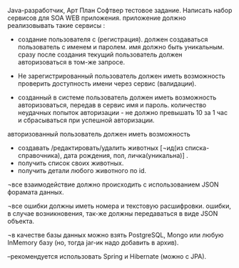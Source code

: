 Java-разработчик, Арт План Софтвер тестовое задание.
Написать набор сервисов для SOA WEB приложения.
приложение должно реализовывать такие сервисы : 
- создание пользователя с (регистрация).
должен создаваться пользователь с именем и паролем.
имя должно быть уникальным.
сразу после создания текущий пользователь должен авторизоваться в том-же запросе.

- Не зарегистрированный пользователь должен иметь возможность проверить доступность имени через сервис (валидации).

- созданный в системе пользователь должен иметь возможность авторизоваться, передав в сервис имя и пароль.
 количество неудачных попыток авторизации - не должно превышать 10 за 1 час и сбрасываться при успешной авторизации.

авторизованный пользователь должен иметь возможность 
- создавать /редактировать/удалить животных [¬ид(из списка-справочника), дата рождения, пол,  личка(уникальна)] .
- получить список своих животных.
- получить детали любого животного по id.

¬все взаимодействие должно происходить с использованием JSON форамата данных.

¬все ошибки должны иметь номера и текстовую расшифровки. 
ошибки, в случае возникновения, так-же должны передаваться в виде JSON объекта.

¬в качестве базы данных можно взять PostgreSQL, Mongo или любую InMemory базу (но, тогда jar-ик надо добавить в архив).

–рекомендуется использовать Spring и Hibernate (можно c JPA).